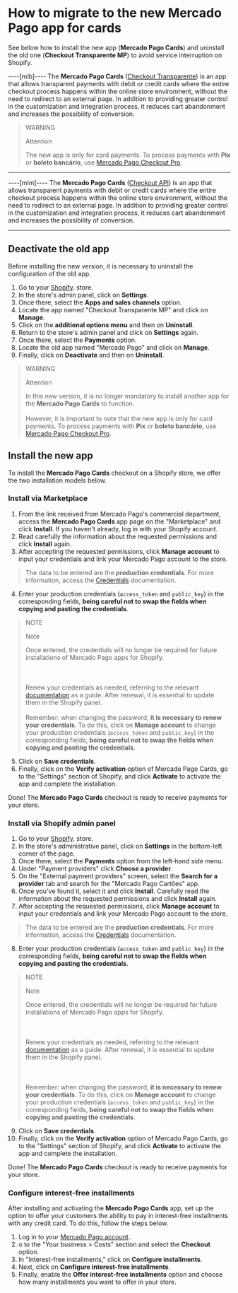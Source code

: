 # How to migrate to the new Mercado Pago app for cards

See below how to install the new app (**Mercado Pago Cards**) and uninstall the old one (**Checkout Transparente MP**) to avoid service interruption on Shopify.

----[mlb]----
The **Mercado Pago Cards** ([Checkout Transparente](/developers/en/docs/checkout-api/landing)) is an app that allows transparent payments with debit or credit cards where the entire checkout process happens within the online store environment, without the need to redirect to an external page. In addition to providing greater control in the customization and integration process, it reduces cart abandonment and increases the possibility of conversion.

> WARNING
>
> Attention
>
> The new app is only for card payments. To process payments with **Pix** or **boleto bancário**, use [Mercado Pago Checkout Pro](/developers/en/docs/shopify/integration-configuration/checkout-pro).

------------
----[mlm]----
The **Mercado Pago Cards** ([Checkout API](/developers/en/docs/checkout-api/landing)) is an app that allows transparent payments with debit or credit cards where the entire checkout process happens within the online store environment, without the need to redirect to an external page. In addition to providing greater control in the customization and integration process, it reduces cart abandonment and increases the possibility of conversion.

------------

## Deactivate the old app

Before installing the new version, it is necessary to uninstall the configuration of the old app.

1. Go to your [Shopify](https://accounts.shopify.com/store-login). store.
2. In the store's admin panel, click on **Settings**.
3. Once there, select the **Apps and sales channels** option.
4. Locate the app named "Checkout Transparente MP" and click on **Manage**.
5. Click on the **additional options menu** and then on **Uninstall**.
6. Return to the store's admin panel and click on **Settings** again.
7. Once there, select the **Payments** option.
8. Locate the old app named "Mercado Pago" and click on **Manage**.
9. Finally, click on **Deactivate** and then on **Uninstall**.

> WARNING
>
> Attention
>
> In this new version, it is no longer mandatory to install another app for the **Mercado Pago Cards** to function.
> <br><br>
> However, it is important to note that the new app is only for card payments. To process payments with **Pix** or **boleto bancário**, use [Mercado Pago Checkout Pro](/developers/en/docs/shopify/integration-configuration/checkout-pro).

## Install the new app

To install the **Mercado Pago Cards** checkout on a Shopify store, we offer the two installation models below.

### Install via Marketplace

1. From the link received from Mercado Pago's commercial department, access the **Mercado Pago Cards** app page on the "Marketplace" and click **Install**. If you haven't already, log in with your Shopify account.
2. Read carefully the information about the requested permissions and click **Install** again.
3. After accepting the requested permissions, click **Manage account** to input your credentials and link your Mercado Pago account to the store.

> The data to be entered are the **production credentials**. For more information, access the [Credentials](/developers/en/guides/additional-content/your-integrations/credentials) documentation.

4. Enter your production credentials (`access_token` and `public_key`) in the corresponding fields, **being careful not to swap the fields when copying and pasting the credentials**.

> NOTE
>
> Note
>
> Once entered, the credentials will no longer be required for future installations of Mercado Pago apps for Shopify.<br><br>
> <br><br>
> Renew your credentials as needed, referring to the relevant [documentation](/developers/en/docs/shopify/best-practices/credentials-best-practices/secure-credentials)  as a guide. After renewal, it is essential to update them in the Shopify panel. 
> <br><br>
> Remember: when changing the password, **it is necessary to renew your credentials**. To do this, click on **Manage account** to change your production credentials (`access_token` and `public_key`) in the corresponding fields, **being careful not to swap the fields when copying and pasting the credentials**.

5. Click on **Save credentials**.
6. Finally, click on the **Verify activation** option of Mercado Pago Cards, go to the "Settings" section of Shopify, and click **Activate** to activate the app and complete the installation.

Done! The **Mercado Pago Cards** checkout is ready to receive payments for your store.

### Install via Shopify admin panel

1. Go to your [Shopify](https://accounts.shopify.com/store-login). store.
2. In the store's administrative panel, click on **Settings** in the bottom-left corner of the page.
3. Once there, select the **Payments** option from the left-hand side menu.
4. Under "Payment providers" click **Choose a provider**.
5. On the "External payment providers" screen, select the **Search for a provider** tab and search for the "Mercado Pago Cartões" app.
6. Once you've found it, select it and click **Install**. Carefully read the information about the requested permissions and click **Install** again.
7. After accepting the requested permissions, click **Manage account** to input your credentials and link your Mercado Pago account to the store.

> The data to be entered are the **production credentials**. For more information, access the [Credentials](/developers/en/guides/additional-content/your-integrations/credentials) documentation.

8. Enter your production credentials (`access_token` and `public_key`) in the corresponding fields, **being careful not to swap the fields when copying and pasting the credentials**.

> NOTE
>
> Note
>
> Once entered, the credentials will no longer be required for future installations of Mercado Pago apps for Shopify.<br><br>
> <br><br>
> Renew your credentials as needed, referring to the relevant [documentation](/developers/en/docs/shopify/best-practices/credentials-best-practices/secure-credentials)  as a guide. After renewal, it is essential to update them in the Shopify panel. <br><br>
> <br><br>
> Remember: when changing the password, **it is necessary to renew your credentials**. To do this, click on **Manage account** to change your production credentials (`access_token` and `public_key`) in the corresponding fields, **being careful not to swap the fields when copying and pasting the credentials**.

9. Click on **Save credentials**.
10. Finally, click on the **Verify activation** option of Mercado Pago Cards, go to the "Settings" section of Shopify, and click **Activate** to activate the app and complete the installation.

Done! The **Mercado Pago Cards** checkout is ready to receive payments for your store.

### Configure interest-free installments

After installing and activating the **Mercado Pago Cards** app, set up the option to offer your customers the ability to pay in interest-free installments with any credit card. To do this, follow the steps below.

1. Log in to your [Mercado Pago account](https://www.mercadopago[FAKER][URL][DOMAIN]/home)..
2. o to the "Your business > Costs" section and select the **Checkout** option.
3. In "Interest-free installments," click on **Configure installments**.
4. Next, click on **Configure interest-free installments**.
5. Finally, enable the **Offer interest-free installments** option and choose how many installments you want to offer in your store.